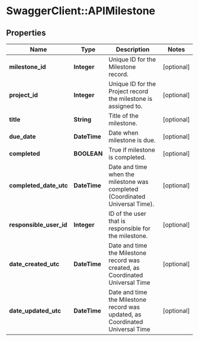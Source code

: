 # SwaggerClient::APIMilestone

## Properties
Name | Type | Description | Notes
------------ | ------------- | ------------- | -------------
**milestone_id** | **Integer** | Unique ID for the Milestone record. | [optional] 
**project_id** | **Integer** | Unique ID for the Project record the milestone is assigned to. | [optional] 
**title** | **String** | Title of the milestone. | [optional] 
**due_date** | **DateTime** | Date when milestone is due. | [optional] 
**completed** | **BOOLEAN** | True if milestone is completed. | [optional] 
**completed_date_utc** | **DateTime** | Date and time when the milestone was completed (Coordinated Universal Time). | [optional] 
**responsible_user_id** | **Integer** | ID of the user that is responsible for the milestone. | [optional] 
**date_created_utc** | **DateTime** | Date and time the Milestone record was created, as Coordinated Universal Time | [optional] 
**date_updated_utc** | **DateTime** | Date and time the Milestone record was updated, as Coordinated Universal Time | [optional] 


